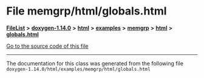 

# File memgrp/html/globals.html



[**FileList**](files.md) **>** [**doxygen-1.14.0**](dir_9d5bad020669189c90cda983471be5d0.md) **>** [**html**](dir_05d1fd8a7cdd04f638f8b23196de02e2.md) **>** [**examples**](dir_aa52e73a32d193037813a53dcfe817b6.md) **>** [**memgrp**](dir_f6db993c6f6d029eac2a6e626a01b73a.md) **>** [**html**](dir_c98cbca20bfce4c2fd5d7a8bd1b41a7e.md) **>** [**globals.html**](memgrp_2html_2globals_8html.md)

[Go to the source code of this file](memgrp_2html_2globals_8html_source.md)





































































------------------------------
The documentation for this class was generated from the following file `doxygen-1.14.0/html/examples/memgrp/html/globals.html`

